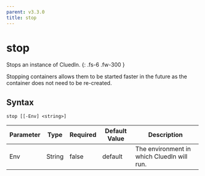 ```yaml
---
parent: v3.3.0
title: stop
---
```


# stop

Stops an instance of CluedIn.
{: .fs-6 .fw-300 }

Stopping containers allows them to be started faster in
the future as the container does not need to be re-created.

## Syntax

```
stop [[-Env] <string>] 
```

| Parameter | Type | Required | Default Value | Description |
| --------- | ---- | -------- | ------------- | ----------- |
| Env | String | false | default | The environment in which CluedIn will run. 


